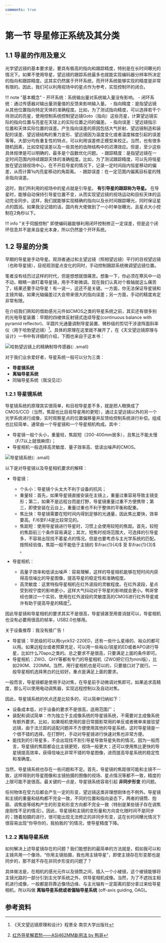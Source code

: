```yaml
---
comments: true
---
```


# 第一节 导星修正系统及其分类

## 1.1 导星的作用及意义

光学望远镜的基本要求是，要具有极高的指向和跟踪精度，特别是在长时间曝光的情况下。如果不使用导星，望远镜的跟踪系统最多也就能实现编码器分辨率所决定的指向和跟踪精度。这其实仍然属于开环系统，而开环系统能够实现的精度是非常有限的。因此，我们可以利用视场中的星点作为参考，实现控制环的闭合。

!!! note "基本概念"
    - 开环系统：系统输出量对系统输入量没有影响。
    - 闭环系统：通过传感器对输出量测量值的反馈来影响输入量。
    - 指向精度：是指望远镜从其他位置指向特定天体的准确程度。比如，为了测试指向精度，可以选择若干个待测试的亮星，使用控制系统控制望远镜Goto（指向）这些亮星，计算望远镜实际的指向位置与亮星在天球上的实际位置之间的偏差。
    - 指向误差：望远镜指示位置和天体实际位置的误差。产生指向误差的原因包括大气折射、望远镜制造和装配的误差、望远镜结构的重力变形、望远镜因为温度变化或者温度梯度引起的误差等等。大部分均有重复性的特点，可以利用误差修正模型来校正。当然，也有很多随机因素，比如空程误差以及一些其他的齿隙结构中的迟滞效应。但是，至少这些具体规律是可以明确的，最多是个函数优化问题。
    - 跟踪精度：是指望远镜在一定时间范围内持续跟踪天体的准确程度。比如，为了测试跟踪精度，可以先将恒星放在望远镜视场中心，在不开启导星的情况下，记录一定时间段内恒星移动的偏差，从而计算1s内亮星移动的角距离。
    - 跟踪误差：在一定范围内偏离目标星的残余指向误差。

这时，我们所利用的视场中的星点就是引导星。 **有引导星的跟踪称为导星。** 在导星时，能够自动保持引导星位置不变，从而实现望远镜的视场运动和目标天体的运动完全同步。这样，我们就能够实现精确的指向以及长时间跟踪曝光，同时保证星点的圆润。如果我没记错的话，国内有大佬做到了一小时单张曝光，且星点大小控制在2角秒以下。

!!! info "关于伺服控制"
    即使编码器能够利用闭环控制修正一定误差，但是这个闭环信息并不是来自星光本身，所以仍然是个开环系统。

## 1.2 导星的分类

早期的导星是手动导星。观测者通过和主望远镜（照相望远镜）平行的目视望远镜（也称导星镜），目视观测星点变化的同时，手动控制跟踪系统微调望远镜位置。

笔者没有经历过这样的时代，但是想想就很痛苦。想象一下，你必须在寒风中一动不动，眼睛一直盯着导星镜，用手不断微调。现在我们认真对个极轴就这么痛苦了，结果还要手动导星！有一说一，这还不是关键。一方面，你无法保证导星镜和主镜共轴，如果光轴偏差过大会带来很大的指向误差；另一方面，手动的精度肯定非常有限。

在介绍我们熟知的借助感光元件如CMOS之类的导星系统之前，其实还有很多别的光电导星装置：早期的四棱体反射镜式连续导星(continuous balance with pyramid reflector)、半圆片光通量调制导星装置、微秒级的剪切干涉波阵面斜率仪（用于哈勃望远镜）[^1]。具体的原理在这里就不展开了，在《天文望远镜原理与设计》一书中有详细的介绍，下图也来自于这本书：

![哈勃望远镜上的精确制导传感器](../../../assets/images/chapter-7/7-1-1.jpg){: .small}

对于我们业余爱好者，导星系统一般可以分为三类：

* **导星镜系统**
* **离轴导星系统**
* 同轴导星系统（我没见过）

### 1.2.1 导星镜系统

导星镜系统的原理其实很简单，和目视导星差不多，就是把人眼换成了CMOS/CCD（当然，焦距也比目视导星用的更短），通过主望远镜以外的另一个光学系统进行成像，实时观察星点的位置偏移量并反馈给控制系统进行补偿。组成也比较简单，通常由一个导星镜和一个导星相机构成。其中：

* 导星镜一般个头小，重量轻，焦距短（200-400mm居多），且焦比不能太慢（F/7以上就很麻烦）；
* 导星相机一般选择高灵敏度、量子效率高、低读出噪声的CMOS。

![导星镜系统](../../../assets/images/chapter-7/7-1-2.png){: .small}

以下是对导星镜以及导星相机要求的解释：

* 导星镜：
    * 个头小：导星镜个头太大不利于设备的抗风；
    * 重量轻：首先，如果导星镜直接安装在主镜上，重量过重容易导致主镜变形；第二，如果不是远程台而是打野，导星镜重量过重不方便携带；第三，即使安装在云台上，重量过重也不利于整体的平衡和配重。
    * 焦比快：导星镜需要在短时间内得到足够的光通量，因此焦比要快，效率要高。F/6至F/4是比较常见的。
    * 焦距短：使用导星镜进行导星时，习惯上会使用较短的焦距。首先，较短的焦距前三个条件容易满足；其次，短焦时视场范围大，可选择的引导星多，不容易出现找不着星点的情况。但是也要考虑与主光学系统的匹配。按照经验值，焦距一般不能低于主镜的 $\frac{1}{4}$  至  $\frac{1}{3}$ 。

* 导星相机：
    * 高量子效率和低读出噪声：容易理解，这样的导星相机能够在短时间内获得高信噪比的导星图像，提高导星的稳定性和准确程度。
    * 高灵敏度：这里特指导星相机在红外波段的灵敏程度。在红外波段，星点受到视宁度的影响更小，这样大气抖动对于导星的影响就会更小。鸭哥曾经也做过一个实验，使用在红外波段的灵敏度高的CMOS进行红外导星或许有助于提高导星的精度[^2]。

因此导星镜和导星相机的要求其实不是很高，导星镜甚至用普消就可以，导星相机也没有必要用很高的帧率，USB2.0也够用。

关于设备推荐：<span class="heimu" title="澄清一下">我没有接广告！</span>

* 导星镜：平民级的可以用cyck52-220ED，还有一些什么星缘的、裕众的都可以用。如果远程台或者预算充足，可以用一些裕众/锐星的ED或者APO进行导星，比如什么70apo之类的。总之要求不是很高，只要满足上面的条件即可。
* 导星相机：ZWO、QHY等都有专门的导星相机（ZWO把它归为mini版），比如290M、220MM。当然，用行星相机也是可以的，只要接口对了就行。一般导星相机选择黑白的比较好。重点是满足上面的要求。

一般而言，导星镜都是使用手动对焦，在导星前手动微调对焦即可。如果追求高精度，那么可以使用电动调焦器，实现远程控制以及自动对焦。

因此，导星镜系统的优点还是比较多的，可以简单归纳如下：

* 设备成本低，对于设备的要求不是很高，适用范围广；
* 装配和调试简单：作为独立于主成像系统的导星镜系统，不需要对主成像系统有额外要求。比如，如果相机使用的是日常摄影常用的单反或者微单来接驳望远镜，由于法兰距的适配问题并不方便使用其他的导星系统，这时导星镜是一个很不错的选择。在打野时，手动对导星镜进行快速对焦也非常方便。
* 能找到的引导星多，不会出现找不到引导星导致导星失败的情况。因为一般而言，导星镜的焦距都会比主镜更短，视场一般更大；还可以使用焦比更快的导星镜提高效率，获得信噪比非常不错的导星图像，进而提高导星系统的稳定性和准确度。

当然，导星镜系统也存在一些问题和不足。首先，导星镜的焦距很可能和主镜不一致，这样得到的导星图像和主镜拍摄的图像的视场、星点情况等都不一致，精度的上限可能不是很高。最关键的一点是，导星镜系统容易引起 **非同步形变** 的问题。

任何物体在受力后都会产生一定的形变，望远镜这类非理想刚体也不例外。导星镜和主镜的重量和结构都不完全一致，不同的位置和指向姿态下，两者的镜筒、抱箍、调焦座等结构产生的形变和形变方向都不完全一致（特别是某些镜子存在调焦座刚性不足的情况）。因此，导星镜和主镜的变形量和方向变化随时间不是同步的；随着拍摄的进行，很可能出现无法修正的非同步形变，这在长时间曝光情况下很容易出现“你导你的，我拍我的”的情况，使导星精度下降。

### 1.2.2 离轴导星系统

如何解决上述导星镜存在的问题？我们能想到的最简单的方法就是，假如我可以和主镜共用一个像场，“你用主镜拍摄，我也用主镜导星”，即使主镜存在形变那也是同步的，那不就不存在非同步形变的问题了？

具体做法是，在相机的感光元件以及镜筒之间，插入一个小棱镜，这个棱镜能够将主镜光路的一部分引到主光学系统之外，供导星相机成像。当然，为了不遮挡主相机进行成像，一般都是将靠近像场边缘、与主光轴有一定距离的部分拿过来给导星相机，所以叫做 **离轴导星系统或者偏轴导星系统** (off-axis guiding, OAG)。



## 参考资料

[^1]: 《天文望远镜原理和设计》程景全 南京大学出版社
[^2]: [红外导星解君愁——ASI462MM新用法 by 鸭哥](https://mp.weixin.qq.com/s/H2lK6-tn8YKj0nzEejBx8w)